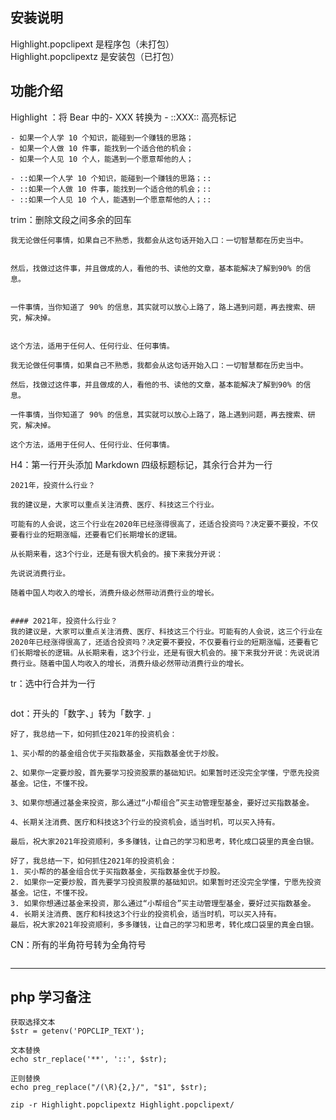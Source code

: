 ## 安装说明  
Highlight.popclipext 是程序包（未打包）  
Highlight.popclipextz 是安装包（已打包）  
  
## 功能介绍  
Highlight ：将 Bear 中的- XXX 转换为 - ::XXX:: 高亮标记  
```
- 如果一个人学 10 个知识，能碰到一个赚钱的思路；
- 如果一个人做 10 件事，能找到一个适合他的机会；
- 如果一个人见 10 个人，能遇到一个愿意帮他的人；
```
```
- ::如果一个人学 10 个知识，能碰到一个赚钱的思路；::
- ::如果一个人做 10 件事，能找到一个适合他的机会；::
- ::如果一个人见 10 个人，能遇到一个愿意帮他的人；::
```
trim：删除文段之间多余的回车  
```
我无论做任何事情，如果自己不熟悉，我都会从这句话开始入口：一切智慧都在历史当中。


然后，找做过这件事，并且做成的人，看他的书、读他的文章，基本能解决了解到90% 的信息。


一件事情，当你知道了 90% 的信息，其实就可以放心上路了，路上遇到问题，再去搜索、研究，解决掉。


这个方法，适用于任何人、任何行业、任何事情。
```
```
我无论做任何事情，如果自己不熟悉，我都会从这句话开始入口：一切智慧都在历史当中。

然后，找做过这件事，并且做成的人，看他的书、读他的文章，基本能解决了解到90% 的信息。

一件事情，当你知道了 90% 的信息，其实就可以放心上路了，路上遇到问题，再去搜索、研究，解决掉。

这个方法，适用于任何人、任何行业、任何事情。
```
H4：第一行开头添加 Markdown 四级标题标记，其余行合并为一行  
```
2021年，投资什么行业？

我的建议是，大家可以重点关注消费、医疗、科技这三个行业。

可能有的人会说，这三个行业在2020年已经涨得很高了，还适合投资吗？决定要不要投，不仅要看行业的短期涨幅，还要看它们长期增长的逻辑。

从长期来看，这3个行业，还是有很大机会的。接下来我分开说：

先说说消费行业。

随着中国人均收入的增长，消费升级必然带动消费行业的增长。
```
```

#### 2021年，投资什么行业？
我的建议是，大家可以重点关注消费、医疗、科技这三个行业。可能有的人会说，这三个行业在2020年已经涨得很高了，还适合投资吗？决定要不要投，不仅要看行业的短期涨幅，还要看它们长期增长的逻辑。从长期来看，这3个行业，还是有很大机会的。接下来我分开说：先说说消费行业。随着中国人均收入的增长，消费升级必然带动消费行业的增长。
```
tr：选中行合并为一行  
```
```
dot：开头的「数字、」转为「数字. 」
```
好了，我总结一下，如何抓住2021年的投资机会：

1、买小帮的的基金组合优于买指数基金，买指数基金优于炒股。

2、如果你一定要炒股，首先要学习投资股票的基础知识。如果暂时还没完全学懂，宁愿先投资基金。记住，不懂不投。

3、如果你想通过基金来投资，那么通过“小帮组合”买主动管理型基金，要好过买指数基金。

4、长期关注消费、医疗和科技这3个行业的投资机会，适当时机，可以买入持有。

最后，祝大家2021年投资顺利，多多赚钱，让自己的学习和思考，转化成口袋里的真金白银。
```
```
好了，我总结一下，如何抓住2021年的投资机会：
1. 买小帮的的基金组合优于买指数基金，买指数基金优于炒股。
2. 如果你一定要炒股，首先要学习投资股票的基础知识。如果暂时还没完全学懂，宁愿先投资基金。记住，不懂不投。
3. 如果你想通过基金来投资，那么通过“小帮组合”买主动管理型基金，要好过买指数基金。
4. 长期关注消费、医疗和科技这3个行业的投资机会，适当时机，可以买入持有。
最后，祝大家2021年投资顺利，多多赚钱，让自己的学习和思考，转化成口袋里的真金白银。
```
CN：所有的半角符号转为全角符号
```
```
  
---  
  
## php 学习备注  
```  
获取选择文本  
$str = getenv('POPCLIP_TEXT');  
  
文本替换  
echo str_replace('**', '::', $str);  
  
正则替换  
echo preg_replace("/(\R){2,}/", "$1", $str);  
```  
  
```  
zip -r Highlight.popclipextz Highlight.popclipext/  
```  
